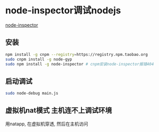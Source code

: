 # node-inspector调试nodejs

[node-inspector](https://github.com/node-inspector/node-inspector)


## 安装

```bash
npm install -g cnpm --registry=https://registry.npm.taobao.org
sudo cnpm install -g node-gyp
sudo npm install -g node-inspector # cnpm安装node-inspector报错404
```


## 启动调试

```bash
sudo node-debug main.js
```




## 虚拟机nat模式 主机连不上调试环境

用natapp, 在虚拟机穿透, 然后在主机访问




